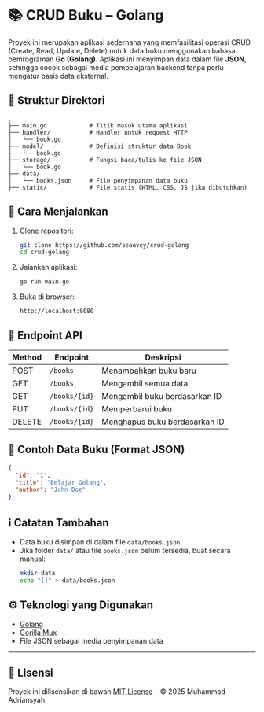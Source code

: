 # 📚 CRUD Buku – Golang

Proyek ini merupakan aplikasi sederhana yang memfasilitasi operasi CRUD (Create, Read, Update, Delete) untuk data buku menggunakan bahasa pemrograman **Go (Golang)**. Aplikasi ini menyimpan data dalam file **JSON**, sehingga cocok sebagai media pembelajaran backend tanpa perlu mengatur basis data eksternal.

## 📁 Struktur Direktori

```
.
├── main.go            # Titik masuk utama aplikasi
├── handler/           # Handler untuk request HTTP
│   └── book.go
├── model/             # Definisi struktur data Book
│   └── book.go
├── storage/           # Fungsi baca/tulis ke file JSON
│   └── book.go
├── data/
│   └── books.json     # File penyimpanan data buku
├── static/            # File statis (HTML, CSS, JS jika dibutuhkan)
```

## 🚀 Cara Menjalankan

1. Clone repositori:

   ```bash
   git clone https://github.com/seaavey/crud-golang
   cd crud-golang
   ```

2. Jalankan aplikasi:

   ```bash
   go run main.go
   ```

3. Buka di browser:

   ```
   http://localhost:8080
   ```

## 🔗 Endpoint API

| Method | Endpoint      | Deskripsi                     |
| ------ | ------------- | ----------------------------- |
| POST   | `/books`      | Menambahkan buku baru         |
| GET    | `/books`      | Mengambil semua data          |
| GET    | `/books/{id}` | Mengambil buku berdasarkan ID |
| PUT    | `/books/{id}` | Memperbarui buku              |
| DELETE | `/books/{id}` | Menghapus buku berdasarkan ID |

## 📝 Contoh Data Buku (Format JSON)

```json
{
  "id": "1",
  "title": "Belajar Golang",
  "author": "John Doe"
}
```

## ℹ️ Catatan Tambahan

- Data buku disimpan di dalam file `data/books.json`.
- Jika folder `data/` atau file `books.json` belum tersedia, buat secara manual:
  ```bash
  mkdir data
  echo "[]" > data/books.json
  ```

## ⚙️ Teknologi yang Digunakan

- [Golang](https://golang.org)
- [Gorilla Mux](https://github.com/gorilla/mux)
- File JSON sebagai media penyimpanan data

---

## 📄 Lisensi

Proyek ini dilisensikan di bawah [MIT License](./LICENSE) – © 2025 Muhammad Adriansyah
